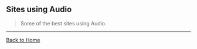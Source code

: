 ## Sites using Audio
> Some of the best sites using Audio.

---
[Back to Home](https://github.com/willianjusten/awesome-audio-visualization)
